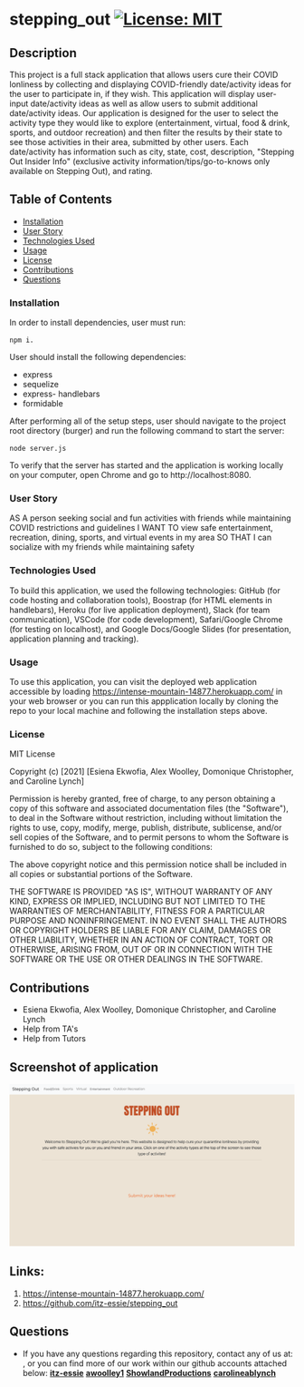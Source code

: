# stepping_out [![License: MIT](https://img.shields.io/badge/License-MIT-yellow.svg)](https://opensource.org/licenses/MIT)

## Description

This project is a full stack application that allows users cure their COVID lonliness by collecting and displaying COVID-friendly date/activity ideas for the user to participate in, if they wish. This application will display user-input date/activity ideas as well as allow users to submit additional date/activity ideas. Our application is designed for the user to select the activity type they would like to explore (entertainment, virtual, food & drink, sports, and outdoor recreation) and then filter the results by their state to see those activities in their area, submitted by other users. Each date/activity has information such as city, state, cost, description, "Stepping Out Insider Info" (exclusive activity information/tips/go-to-knows only available on Stepping Out), and rating. 

## Table of Contents

- [Installation](#installation)
- [User Story](#user-story)
- [Technologies Used](#technologies-used)
- [Usage](#usage)
- [License](#license)
- [Contributions](#contributions)
- [Questions](#questions)

### Installation

In order to install dependencies, user must run: 

```
npm i. 
```
User should install the following dependencies:

- express
- sequelize
- express- handlebars
- formidable

After performing all of the setup steps, user should navigate to the project root directory (burger) and run the following command to start the server:
```
node server.js
```
To verify that the server has started and the application is working locally on your computer, open Chrome and go to http://localhost:8080.

### User Story

AS A person seeking social and fun activities with friends while maintaining COVID restrictions and guidelines
I WANT TO view safe entertainment, recreation, dining, sports, and virtual events in my area 
SO THAT I can socialize with my friends while maintaining safety 

### Technologies Used

To build this application, we used the following technologies: GitHub (for code hosting and collaboration tools), Boostrap (for HTML elements in handlebars), Heroku (for live application deployment), Slack (for team communication), VSCode (for code development), Safari/Google Chrome (for testing on localhost), and Google Docs/Google Slides (for presentation, application planning and tracking). 

### Usage 

To use this application, you can visit the deployed web application accessible by loading https://intense-mountain-14877.herokuapp.com/ in your web browser or you can run this appplication locally by cloning the repo to your local machine and following the installation steps above. 

### License

MIT License

Copyright (c) [2021] [Esiena Ekwofia, Alex Woolley, Domonique Christopher, and Caroline Lynch]

Permission is hereby granted, free of charge, to any person obtaining a copy
of this software and associated documentation files (the "Software"), to deal
in the Software without restriction, including without limitation the rights
to use, copy, modify, merge, publish, distribute, sublicense, and/or sell
copies of the Software, and to permit persons to whom the Software is
furnished to do so, subject to the following conditions:

The above copyright notice and this permission notice shall be included in all
copies or substantial portions of the Software.

THE SOFTWARE IS PROVIDED "AS IS", WITHOUT WARRANTY OF ANY KIND, EXPRESS OR
IMPLIED, INCLUDING BUT NOT LIMITED TO THE WARRANTIES OF MERCHANTABILITY,
FITNESS FOR A PARTICULAR PURPOSE AND NONINFRINGEMENT. IN NO EVENT SHALL THE
AUTHORS OR COPYRIGHT HOLDERS BE LIABLE FOR ANY CLAIM, DAMAGES OR OTHER
LIABILITY, WHETHER IN AN ACTION OF CONTRACT, TORT OR OTHERWISE, ARISING FROM,
OUT OF OR IN CONNECTION WITH THE SOFTWARE OR THE USE OR OTHER DEALINGS IN THE
SOFTWARE.

## Contributions

- Esiena Ekwofia, Alex Woolley, Domonique Christopher, and Caroline Lynch 
- Help from TA's 
- Help from Tutors 

## Screenshot of application
![Stepping_Out](./public/assets/images/readme.png)


## Links:

1. https://intense-mountain-14877.herokuapp.com/
2. https://github.com/itz-essie/stepping_out


## Questions

- If you have any questions regarding this repository, contact any of us at: , or you can find more of our work within our github accounts attached below: 
**[itz-essie](https://github.com/itz-essie)**
**[awoolley1](https://github.com/awoolley1)**
**[ShowlandProductions](https://github.com/ShowlandProductions)**
**[carolineablynch](https://github.com/carolineablynch)**
